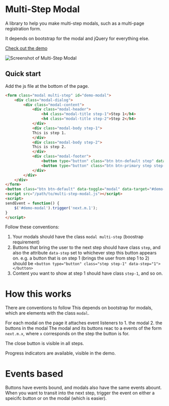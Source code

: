 # Multi-Step Modal
A library to help you make multi-step modals, such as a multi-page
registration form.

It depends on bootstrap for the modal and jQuery for everything else.

[Check out the demo](http://ngzhian.github.io/multi-step-modal/)

![Screenshot of Multi-Step Modal](https://raw.githubusercontent.com/ngzhian/multi-step-modal/master/ss.png)

## Quick start
Add the js file at the bottom of the page.

```html
<form class="modal multi-step" id="demo-modal">
    <div class="modal-dialog">
        <div class="modal-content">
            <div class="modal-header">
                <h4 class="modal-title step-1">Step 1</h4>
                <h4 class="modal-title step-2">Step 2</h4>
            </div>
            <div class="modal-body step-1">
            This is step 1.
            </div>
            <div class="modal-body step-2">
            This is step 2.
            </div>
            <div class="modal-footer">
                <button type="button" class="btn btn-default step" data-dismiss="modal">Close</button>
                <button type="button" class="btn btn-primary step step-1" data-step="1" onclick="sendEvent()">Continue</button>
            </div>
        </div>
    </div>
</form>
<button class="btn btn-default" data-toggle="modal" data-target="#demo-modal">Show</button>
<script src="/path/to/multi-step-modal.js"></script>
<script>
sendEvent = function() {
    $('#demo-modal').trigger('next.m.1');
}
</script>
```

Follow these conventions:

1. Your modals should have the class `modal multi-step` (boostrap requirement)
2. Buttons that bring the user to the next step should have class
        `step`, and also the attribute `data-step` set to whichever step
        this button appears on.
        e.g. a button that is on step 1 (brings the user from step 1 to 2)
        should be
        ```
        <button type="button" class="step step-1" data-step="1"></button>
        ```
3. Content you want to show at step 1 should have class `step-1`, and so
        on.

# How this works
There are conventions to follow 
This depends on bootstrap for modals, which are elements with the class
`modal`.

For each modal on the page it attaches event listeners to
    1. the modal
    2. the buttons in the modal
The modal and its buttons reac to a events of the form `next.m.x`, where `x`
corresponds on the step the button is for.

The close button is visible in all steps.

Progress indicators are available, visible in the demo.

# Events based
Buttons have events bound, and modals also have the same events abount.
When you want to transit into the next step, trigger the event on either
a speicifc button or on the modal (which is easier).
